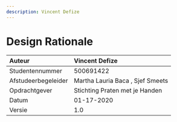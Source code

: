 ```yaml
---
description: Vincent Defize
---
```


# Design Rationale

| Auteur | Vincent Defize |
| :--- | :--- |
| Studentennummer | 500691422 |
| Afstudeerbegeleider | Martha Lauria Baca , Sjef Smeets |
| Opdrachtgever | Stichting Praten met je Handen |
| Datum | 01-17-2020 |
| Versie | 1.0 |



